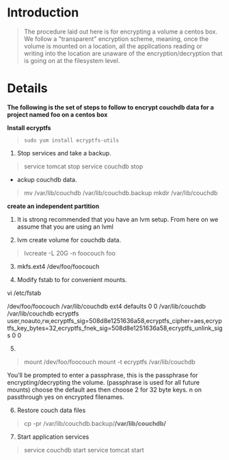 # Introduction #

> The procedure laid out here is for encrypting a volume a centos box. We follow a "transparent" encryption scheme, meaning, once the volume is mounted on a location, all the applications reading or writing into the location are unaware of the encryption/decryption that is going on at the filesystem level.

# Details #

**The following is the set of steps to follow to encrypt couchdb data for a project named foo on a centos box**

**Install ecryptfs**

> `sudo yum install ecryptfs-utils`

1. Stop services and take a backup.

> service tomcat stop
> service couchdb stop

  * ackup couchdb data.

> mv /var/lib/couchdb /var/lib/couchdb.backup
> mkdir /var/lib/couchdb

**create an independent partition**

1. It is strong recommended that you have an lvm setup. From here on we assume that you are using an lvml

2. lvm create volume for couchdb data.

> lvcreate -L 20G -n foocouch foo

3. mkfs.ext4 /dev/foo/foocouch

4. Modify fstab to for convenient mounts.

vi /etc/fstab

/dev/foo/foocouch  /var/lib/couchdb    ext4        defaults         0 0
/var/lib/couchdb /var/lib/couchdb ecryptfs user,noauto,rw,ecryptfs\_sig=508d8e1251636a58,ecryptfs\_cipher=aes,ecryptfs\_key\_bytes=32,ecryptfs\_fnek\_sig=508d8e1251636a58,ecryptfs\_unlink\_sigs 0 0

5.

> mount /dev/foo/foocouch
> mount -t ecryptfs /var/lib/couchdb

You’ll be prompted to enter a passphrase, this is the passphrase for encrypting/decrypting the volume. (passphrase is used for all future mounts) choose the default aes then choose 2 for 32 byte keys. n on passthrough yes on encrypted filenames.

6. Restore couch data files

> cp  -pr /var/lib/couchdb.backup/**/var/lib/couchdb/**

7. Start application services

> service couchdb start
> service tomcat start
